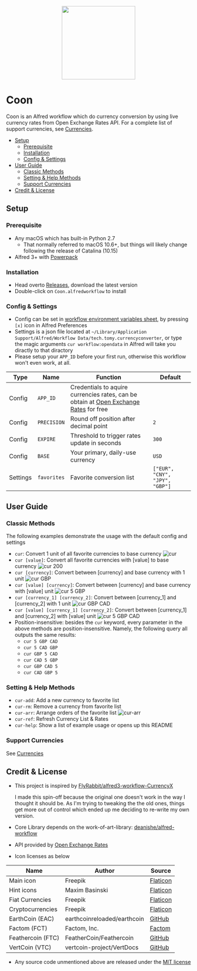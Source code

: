 <div align="center">
    <img src="./src/icon.png" width="200" height="200">
</div>

# Coon

Coon is an Alfred workflow which do currency conversion by using live currency rates from Open Exchange Rates API. For a complete list of support currencies, see [Currencies](./Currencies.md).

<!-- MarkdownTOC autolink="true" -->

- [Setup](#setup)
  - [Prerequisite](#prerequisite)
  - [Installation](#installation)
  - [Config & Settings](#config--settings)
- [User Guide](#user-guide)
  - [Classic Methods](#classic-methods)
  - [Setting & Help Methods](#setting--help-methods)
  - [Support Currencies](#support-currencies)
- [Credit & License](#credit--license)

<!-- /MarkdownTOC -->

## Setup

### Prerequisite

* Any macOS which has built-in Python 2.7
  * That normally referred to macOS 10.6+, but things will likely change following the release of Catalina (10.15)
* Alfred 3+ with [Powerpack](https://www.alfredapp.com/powerpack/)

### Installation

* Head overto [Releases](https://github.com/tomy0000000/coon/releases), download the latest version
* Double-click on `Coon.alfredworkflow` to install

### Config & Settings

* Config can be set in [workflow environment variables sheet](https://www.alfredapp.com/help/workflows/advanced/variables/#environment), by pressing `[x]` icon in Alfred Preferences
* Settings is a json file located at `~/Library/Application Support/Alfred/Workflow Data/tech.tomy.currencyconverter`, or type the magic arguments `cur workflow:opendata` in Alfred will take you diractly to that diractory
* Please setup your `APP_ID` before your first run, otherwise this workflow won't even work, at all.

| Type     | Name        | Function                                                     | Default                        |
| -------- | ----------- | ------------------------------------------------------------ | ------------------------------ |
| Config   | `APP_ID`    | Credentials to aquire currencies rates, can be obtain at [Open Exchange Rates](https://openexchangerates.org/) for free |                                |
| Config   | `PRECISION` | Round off position after decimal point                       | `2`                            |
| Config   | `EXPIRE`    | Threshold to trigger rates update in seconds                 | `300`                          |
| Config   | `BASE`      | Your primary, daily-use currency                             | `USD`                          |
| Settings | `favorites` | Favorite conversion list                                     | `["EUR", "CNY", "JPY", "GBP"]` |

## User Guide

### Classic Methods

The following examples demonstrate the usage with the default config and settings

* `cur`: Convert 1 unit of all favorite currencies to base currency
![cur](assets/cur.png)
* `cur [value]`: Convert all favorite currencies with [value] to base currency
![cur 200](assets/cur%20200.png)
* `cur [currency]`: Convert between [currency] and base currency with 1 unit
![cur GBP](assets/cur%20GBP.png)
* `cur [value] [currency]`: Convert between [currency] and base currency with [value] unit
![cur 5 GBP](assets/cur%205%20GBP.png)
* `cur [currency_1] [currency_2]`: Convert between [currency_1] and [currency_2] with 1 unit
![cur GBP CAD](assets/cur%20GBP%20CAD.png)
* `cur [value] [currency_1] [currency_2]`: Convert between [currency_1] and [currency_2] with [value] unit
![cur 5 GBP CAD](assets/cur%205%20GBP%20CAD.png)
* Position-insensitive: besides the `cur` keyword, every parameter in the above methods are position-insensitive. Namely, the following query all outputs the same results:
  * `cur 5 GBP CAD`
  * `cur 5 CAD GBP`
  * `cur GBP 5 CAD`
  * `cur CAD 5 GBP`
  * `cur GBP CAD 5`
  * `cur CAD GBP 5`

### Setting & Help Methods

* `cur-add`: Add a new currency to favorite list
* `cur-rm`: Remove a currency from favorite list
* `cur-arr`: Arrange orders of the favorite list
![cur-arr](assets/cur-arr.gif)
* `cur-ref`: Refresh Currency List & Rates
* `cur-help`: Show a list of example usage or opens up this README

### Support Currencies

See [Currencies](./Currencies.md)

## Credit & License

* This project is inspired by [FlyRabbit/alfred3-workflow-CurrencyX](https://github.com/FlyRabbit/alfred3-workflow-CurrencyX)

  I made this spin-off because the original one doesn't work in the way I thought it should be. As I'm trying to tweaking the the old ones, things get more out of control which ended up me deciding to re-write my own version.

* Core Library depends on the work-of-art-library: [deanishe/alfred-workflow](https://github.com/deanishe/alfred-workflow)
* API provided by [Open Exchange Rates](https://openexchangerates.org/)
* Icon licenses as below

| Name              | Author                      | Source                                                       |
| ----------------- | --------------------------- | ------------------------------------------------------------ |
| Main icon         | Freepik                     | [Flaticon](https://www.flaticon.com/free-icon/exchange_1924021) |
| Hint icons        | Maxim Basinski              | [Flaticon](https://www.flaticon.com/packs/universal-icons)   |
| Fiat Currencies   | Freepik                     | [Flaticon](https://www.flaticon.com/packs/countrys-flags)    |
| Cryptocurrencies  | Freepik                     | [Flaticon](https://www.flaticon.com/packs/ecommerce-and-payment-method-logos) |
| EarthCoin (EAC)   | earthcoinreloaded/earthcoin | [GitHub](https://github.com/earthcoinreloaded/earthcoin)     |
| Factom (FCT)      | Factom, Inc.                | [Factom](https://www.factom.com/trademarks/)                 |
| Feathercoin (FTC) | FeatherCoin/Feathercoin     | [GitHub](https://github.com/FeatherCoin/Feathercoin)         |
| VertCoin (VTC)    | vertcoin-project/VertDocs   | [GitHub](https://github.com/vertcoin-project/VertDocs)       |

* Any source code unmentioned above are released under the [MIT license](https://github.com/tomy0000000/coon/blob/master/LICENSE)
